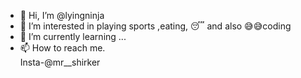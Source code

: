 - 👋 Hi, I’m @lyingninja
- 👀 I’m interested in playing sports ,eating, 😴 and also 😅😅coding
- 🌱 I’m currently learning ...
- 📫 How to reach me.        
       Insta-@mr__shirker
         

<!---
lyingninja/lyingninja is a ✨ special ✨ repository because its `README.md` (this file) appears on your GitHub profile.
You can click the Preview link to take a look at your changes.
--->
